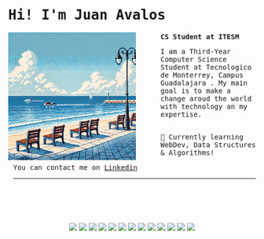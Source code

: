 <!DOCTYPE html>
<html>
<head>
    <link rel="stylesheet" href="https://cdn.jsdelivr.net/gh/devicons/devicon@v2.15.1/devicon.min.css"/>
</head>
<body>
    <samp>
    <h1>Hi! I'm Juan Avalos</h1>
    </samp>
    <div style="float: left; margin-right: 50px;">
        <img src="images/photo.png" width="260" align="left"/>
    </div>
    <div style = "margin-left: 10px">
        <samp>
            <strong>CS Student at ITESM</strong>
            <br/>
            <p>I am a Third-Year Computer Science Student at Tecnologico de Monterrey, Campus Guadalajara . My main goal is to make a change aroud the world with technology an my expertise.</p>
            <ul style = "margin-left: 20px">
                </li>
                <br/> 🌌 Currently learning WebDev, Data Structures & Algorithms!
            </ul>
            <p>You can contact me on <a href = "https://www.linkedin.com/in/juanvaloss/">Linkedin </a> 
            </p>
        </samp>
        <hr/>
    </div>
    <div style="text-align: center; margin-top: 20px; margin-top: 90px">
        <img src="https://cdn.jsdelivr.net/gh/devicons/devicon/icons/python/python-plain.svg" width="30"/>
        <img src="https://cdn.jsdelivr.net/gh/devicons/devicon/icons/cplusplus/cplusplus-plain.svg" width="30"/>
        <img src="https://cdn.jsdelivr.net/gh/devicons/devicon/icons/javascript/javascript-plain.svg" width="30"/>
        <img src="https://cdn.jsdelivr.net/gh/devicons/devicon/icons/html5/html5-plain.svg" width="30"/>
        <img src="https://cdn.jsdelivr.net/gh/devicons/devicon/icons/css3/css3-plain.svg" width="30"/>
        <img src="https://cdn.jsdelivr.net/gh/devicons/devicon/icons/arduino/arduino-original.svg" width="30"/>
        <img src="https://cdn.jsdelivr.net/gh/devicons/devicon/icons/git/git-original.svg" width="30"/>
        <img src="https://cdn.jsdelivr.net/gh/devicons/devicon/icons/matlab/matlab-line.svg" width="30"/>
        <img src="https://cdn.jsdelivr.net/gh/devicons/devicon/icons/figma/figma-original.svg" width="30"/>
        <img src="https://cdn.jsdelivr.net/gh/devicons/devicon/icons/react/react-original.svg" width="30"/>
        <img src="https://cdn.jsdelivr.net/gh/devicons/devicon/icons/vscode/vscode-original.svg" width="30"/>
        <img src="https://cdn.jsdelivr.net/gh/devicons/devicon/icons/r/r-original.svg" width="30"/>
        <img src="https://cdn.jsdelivr.net/gh/devicons/devicon/icons/nodejs/nodejs-original.svg" width="30"/>
    </div>
</body>
</html>
